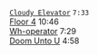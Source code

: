 
[```Cloudy Elevator```](cloudy-elevator.mp3) ```7:33```  
[Floor 4](floor-4.mp3)       10:46  
[Wh-operator](wh-operator.mp3)    7:29  
[Doom Unto U](doom-unto-u.mp3)    4:58
